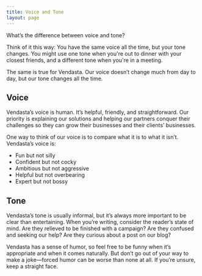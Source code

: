 ```yaml
---
title: Voice and Tone
layout: page
---
```


What’s the difference between voice and tone? 

Think of it this way: You have the same voice all the time, but your tone changes. You might use one tone when you're out to dinner with your closest friends, and a different tone when you're in a meeting.

The same is true for Vendasta. Our voice doesn’t change much from day to day, but our tone changes all the time.

## Voice

Vendasta’s voice is human. It’s helpful, friendly, and straightforward. Our priority is explaining our solutions and helping our partners conquer their challenges so they can grow their businesses and their clients’ businesses.

One way to think of our voice is to compare what it is to what it isn’t. Vendasta’s voice is:

* Fun but not silly
* Confident but not cocky
* Ambitious but not aggressive
* Helpful but not overbearing
* Expert but not bossy

## Tone

Vendasta’s tone is usually informal, but it’s always more important to be clear than entertaining. When you’re writing, consider the reader’s state of mind. Are they relieved to be finished with a campaign? Are they confused and seeking our help? Are they curious about a post on our blog?

Vendasta has a sense of humor, so feel free to be funny when it’s appropriate and when it comes naturally. But don’t go out of your way to make a joke—forced humor can be worse than none at all. If you’re unsure, keep a straight face.
